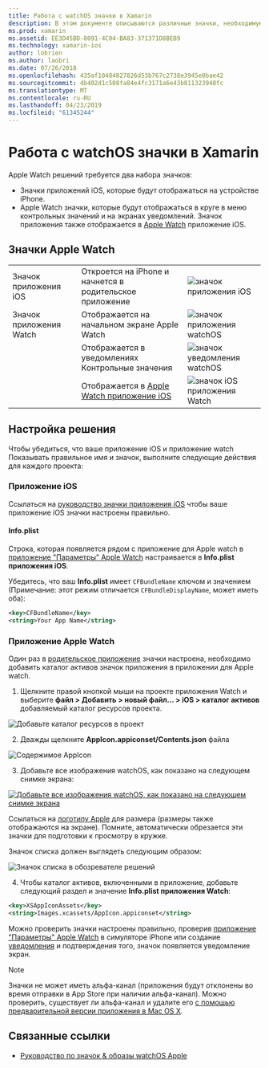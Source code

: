 ```yaml
---
title: Работа с watchOS значки в Xamarin
description: В этом документе описываются различные значки, необходимую для приложения watchOS, а также как настроить решение, чтобы включить эти значки.
ms.prod: xamarin
ms.assetid: EE3D45BD-8091-4C04-BA83-371371D8BEB9
ms.technology: xamarin-ios
author: lobrien
ms.author: laobri
ms.date: 07/26/2018
ms.openlocfilehash: 435af10484827826d53b767c2738e3945e0bae42
ms.sourcegitcommit: 4b402d1c508fa84e4fc3171a6e43b811323948fc
ms.translationtype: MT
ms.contentlocale: ru-RU
ms.lasthandoff: 04/23/2019
ms.locfileid: "61345244"
---
```

# <a name="working-with-watchos-icons-in-xamarin"></a>Работа с watchOS значки в Xamarin

Apple Watch решений требуется два набора значков:

* Значки приложений iOS, которые будут отображаться на устройстве iPhone.
* Apple Watch значки, которые будут отображаться в круге в меню контрольных значений и на экранах уведомлений. Значок приложения также отображается в [Apple Watch](~/ios/watchos/app-fundamentals/settings.md) приложение iOS.

## <a name="apple-watch-icons"></a>Значки Apple Watch

| | | |
|-|-|-|
|Значок приложения iOS|Откроется на iPhone и начнется в родительское приложение|![значок приложения iOS](icons-images/icon-ios.png)|
|Значок приложения Watch|Отображается на начальном экране Apple Watch|![значок приложения watchOS](icons-images/icon-home.png)|
||Отображается в уведомлениях Контрольные значения|![значок уведомления watchOS](icons-images/notification-icon.png)|
||Отображается в [Apple Watch приложение iOS](~/ios/watchos/app-fundamentals/settings.md)|![значок iOS приложения Watch](icons-images/watch-app-sml.png)|

## <a name="configuring-your-solution"></a>Настройка решения

Чтобы убедиться, что ваше приложение iOS и приложение watch Показывать правильное имя и значок, выполните следующие действия для каждого проекта:

### <a name="ios-app"></a>Приложение iOS

Ссылаться на [руководство значки приложения iOS](~/ios/app-fundamentals/images-icons/app-icons.md) чтобы ваше приложение iOS значки настроены правильно.

#### <a name="infoplist"></a>Info.plist

Строка, которая появляется рядом с приложение для Apple watch в [приложение "Параметры" Apple Watch](~/ios/watchos/app-fundamentals/settings.md) настраивается в **Info.plist приложения iOS**.

Убедитесь, что ваш **Info.plist** имеет `CFBundleName` ключом и значением (Примечание: этот режим отличается `CFBundleDisplayName`, может иметь оба):

```xml
<key>CFBundleName</key>
<string>Your App Name</string>
```

### <a name="apple-watch-app"></a>Приложение Apple Watch

Один раз в [родительское приложение](~/ios/watchos/app-fundamentals/parent-app.md) значки настроена, необходимо добавить каталог активов значок приложения в приложении для Apple watch.

1. Щелкните правой кнопкой мыши на проекте приложения Watch и выберите **файл > Добавить > новый файл... > iOS > каталог активов** добавляемый каталог ресурсов проекта.

 ![](icons-images/newasset.png "Добавьте каталог ресурсов в проект")

2. Дважды щелкните **AppIcon.appiconset/Contents.json** файла

  ![](icons-images/xcassets-iconset-sml.png "Содержимое AppIcon")

3. Добавьте все изображения watchOS, как показано на следующем снимке экрана:

  [![](icons-images/appicons-sml.png "Добавьте все изображения watchOS, как показано на следующем снимке экрана")](icons-images/appicons.png#lightbox)

  Ссылаться на [логотипу Apple](https://developer.apple.com/design/human-interface-guidelines/watchos/icons-and-images/menu-icons/) для размера (размеры также отображаются на экране). Помните, автоматически обрезается эти значки для подготовки к просмотру в кружке.

  Значок списка должен выглядеть следующим образом:

  ![](icons-images/xcassets-complete-sml.png "Значок списка в обозревателе решений")

4. Чтобы каталог активов, включенными в приложение, добавьте следующий раздел и значение **Info.plist приложения Watch**:

```xml
<key>XSAppIconAssets</key>
<string>Images.xcassets/AppIcon.appiconset</string>
```

Можно проверить значки настроены правильно, проверив [приложение "Параметры" Apple Watch](~/ios/watchos/app-fundamentals/settings.md) в симуляторе iPhone или создание [уведомления](~/ios/watchos/platform/notifications.md) и подтверждения того, значок появляется уведомление экран.

> [!NOTE]
> Значки не может иметь альфа-канал (приложения будут отклонены во время отправки в App Store при наличии альфа-канал). Можно проверить, существует ли альфа-канал и удалите его [с помощью предварительной версии приложения в Mac OS X](~/ios/watchos/troubleshooting.md#noalpha).


## <a name="related-links"></a>Связанные ссылки

- [Руководство по значок & образы watchOS Apple](https://developer.apple.com/design/human-interface-guidelines/watchos/icons-and-images/)

